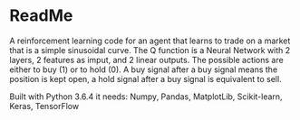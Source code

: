 # ReadMe
A reinforcement learning code for an agent that learns to trade on a market that is a simple sinusoidal curve. The Q function is a Neural Network with 2 layers, 2 features as imput, and 2 linear outputs. The possible actions are either to buy (1) or to hold (0). A buy signal after a buy signal means the position is kept open, a hold signal after a buy signal is equivalent to sell.

Built with Python 3.6.4 it needs: Numpy, Pandas, MatplotLib, Scikit-learn, Keras, TensorFlow
